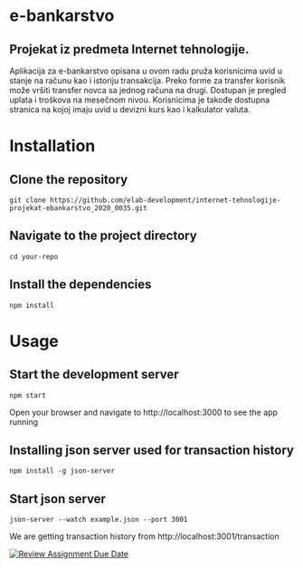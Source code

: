 # e-bankarstvo

## Projekat iz predmeta Internet tehnologije.
Aplikacija za e-bankarstvo opisana u ovom radu pruža korisnicima uvid u stanje na računu kao i istoriju transakcija. Preko forme za transfer korisnik može vršiti transfer novca sa jednog računa na drugi. Dostupan je pregled uplata i troškova na mesečnom nivou. Korisnicima je takođe dostupna stranica na kojoj imaju uvid u devizni kurs kao i kalkulator valuta. 

# Installation
## Clone the repository
```
git clone https://github.com/elab-development/internet-tehnologije-projekat-ebankarstvo_2020_0035.git
```
## Navigate to the project directory
```
cd your-repo
```
## Install the dependencies
```
npm install
```
# Usage
## Start the development server
```
npm start
```
Open your browser and navigate to http://localhost:3000 to see the app running

## Installing json server used for transaction history
```
npm install -g json-server
```
## Start json server
```
json-server --watch example.json --port 3001 
```
We are getting transaction history from http://localhost:3001/transaction


[![Review Assignment Due Date](https://classroom.github.com/assets/deadline-readme-button-24ddc0f5d75046c5622901739e7c5dd533143b0c8e959d652212380cedb1ea36.svg)](https://classroom.github.com/a/1IMeAlJr)
